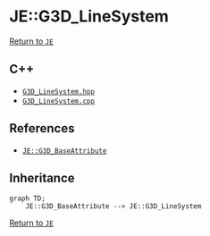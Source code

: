 # JE::G3D_LineSystem

[Return to `JE`](/docs/je.md)

## C++

- [`G3D_LineSystem.hpp`](/src/je/G3D_LineSystem.hpp)
- [`G3D_LineSystem.cpp`](/src/je/G3D_LineSystem.cpp)

## References

- [`JE::G3D_BaseAttribute`](/docs/je/G3D_BaseAttribute.md)

## Inheritance

```mermaid
graph TD;
    JE::G3D_BaseAttribute --> JE::G3D_LineSystem
```

[Return to `JE`](/docs/je.md)